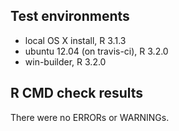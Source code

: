 ## Test environments
* local OS X install, R 3.1.3
* ubuntu 12.04 (on travis-ci), R 3.2.0
* win-builder, R 3.2.0

## R CMD check results
There were no ERRORs or WARNINGs.
